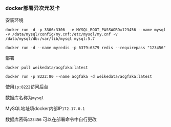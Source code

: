 ### docker部署异次元发卡

安装环境

```
docker run -d -p 3306:3306  -e MYSQL_ROOT_PASSWORD=123456 --name mysql -v /data/mysql/config/my.cnf:/etc/mysql/my.cnf -v /data/mysql/db:/var/lib/mysql mysql:5.7
```


```
docker run -d --name myredis -p 6379:6379 redis --requirepass "123456"
```

部署

```
docker pull weikedata/acgfaka:latest
```

```
docker run -p 8222:80 --name acgfaka -d weikedata/acgfaka:latest
```

使用`ip:8222`访问后台

数据库名称为`mysql`

MySQL地址填docker内部IP`172.17.0.1`

数据库密码`123456` 可以在部署命令中自行更改
